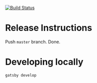 [![Build Status](https://dev.azure.com/vannevelj/vannevel.net/_apis/build/status/vannevel.net%20-%20CI?branchName=master)](https://dev.azure.com/vannevelj/vannevel.net/_build/latest?definitionId=3&branchName=master)

# Release Instructions

Push `master` branch. Done.



# Developing locally

```
gatsby develop
```